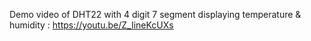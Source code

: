 Demo video of DHT22 with 4 digit 7 segment displaying temperature & humidity :
https://youtu.be/Z_IineKcUXs
